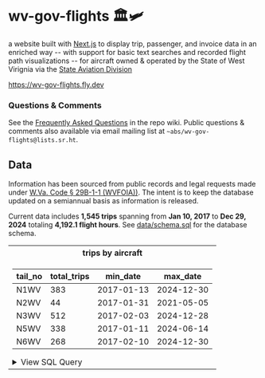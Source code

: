 # wv-gov-flights 🏛️🛩️

a website built with [Next.js](https://nextjs.org) to display trip, passenger, and invoice data in an enriched way -- with support for basic text searches and recorded flight path visualizations -- for aircraft owned & operated by the State of West Virignia via the [State Aviation Division](https://aviation.wv.gov)

https://wv-gov-flights.fly.dev

### Questions & Comments

See the [Frequently Asked Questions](https://github.com/AustinDizzy/wv-gov-flights/wiki/Frequently-Asked-Questions) in the repo wiki. Public questions & comments also available via email mailing list at `~abs/wv-gov-flights@lists.sr.ht`.

## Data

Information has been sourced from public records and legal requests made under [W.Va. Code § 29B-1-1 (WVFOIA))](https://code.wvlegislature.gov/29b-1/). The intent is to keep the database updated on a semiannual basis as information is released.

Current data includes **1,545 trips** spanning from **Jan 10, 2017** to **Dec 29, 2024** totaling **4,192.1 flight hours**. See [data/schema.sql](./data/schema.sql) for the database schema.

<table>
<tr>
  <th>trips by aircraft</th>
</tr>
<tr>
  <td>

| tail_no | total_trips |  min_date  |  max_date  |
|---------|-------------|------------|------------|
| N1WV    | 383         | 2017-01-13 | 2024-12-30 |
| N2WV    | 44          | 2017-01-31 | 2021-05-05 |
| N3WV    | 512         | 2017-02-03 | 2024-12-28 |
| N5WV    | 338         | 2017-01-11 | 2024-06-14 |
| N6WV    | 268         | 2017-02-10 | 2024-12-30 |

  <details>
    <summary>View SQL Query</summary>

    ```sql
    SELECT
      tail_no,
      COUNT(*) AS total_trips,
      MIN(date) AS min_date,
      MAX(date) AS max_date
    FROM
      trips
    GROUP BY
      tail_no
    ORDER BY
      tail_no ASC,
      total_trips DESC
    ```
    </details>
  </td>
</tr>
</table>